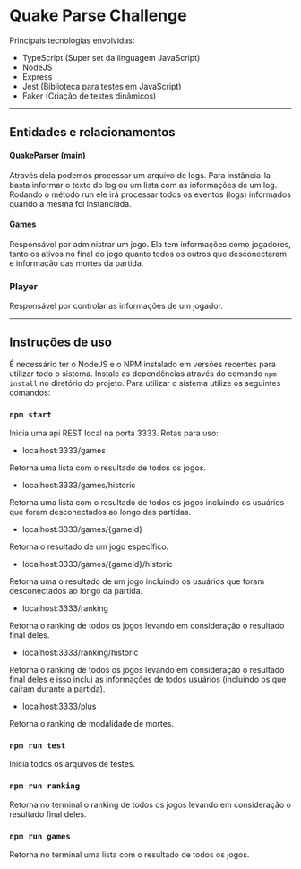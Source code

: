 # Quake Parse Challenge

Principais tecnologias envolvidas:
- TypeScript (Super set da linguagem JavaScript)
- NodeJS
- Express
- Jest (Biblioteca para testes em JavaScript)
- Faker (Criação de testes dinâmicos)

------

## Entidades e relacionamentos

#### QuakeParser (main)
Através dela podemos processar um arquivo de logs. Para instância-la basta informar o texto do log ou um lista com as informações de um log. Rodando o método run ele irá processar todos os eventos (logs) informados quando a mesma foi instanciada.

#### Games
Responsável por administrar um jogo. Ela tem informações como jogadores, tanto os ativos no final do jogo quanto todos os outros que desconectaram e informação das mortes da partida.

### Player
Responsável por controlar as informações de um jogador.

-----

## Instruções de uso

É necessário ter o NodeJS e o NPM instalado em versões recentes para utilizar todo o sistema. Instale as dependências através do comando `npm install` no diretório do projeto. Para utilizar o sistema utilize os seguintes comandos:

### `npm start`
Inicia uma api REST local na porta 3333. Rotas para uso:

- localhost:3333/games 

Retorna uma lista com o resultado de todos os jogos.


-  localhost:3333/games/historic

Retorna uma lista com o resultado de todos os jogos incluindo os usuários que foram desconectados ao longo das partidas.

- localhost:3333/games/{gameId} 

Retorna o resultado de um jogo específico.

-  localhost:3333/games/{gameId}/historic

Retorna uma o resultado de um jogo incluindo os usuários que foram desconectados ao longo da partida.


- localhost:3333/ranking 

Retorna o ranking de todos os jogos levando em consideração o resultado final deles.

- localhost:3333/ranking/historic

Retorna o ranking de todos os jogos levando em consideração o resultado final deles e isso inclui as informações de todos usuários (incluindo os que caíram durante a partida).

- localhost:3333/plus 

Retorna o ranking de modalidade de mortes.

### `npm run test`
Inicia todos os arquivos de testes.

### `npm run ranking`
Retorna no terminal o ranking de todos os jogos levando em consideração o resultado final deles.

### `npm run games`
Retorna no terminal uma lista com o resultado de todos os jogos.